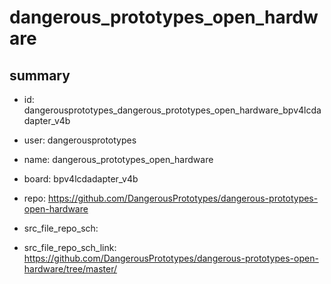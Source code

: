 # dangerous_prototypes_open_hardware
 
## summary 
* id: dangerousprototypes_dangerous_prototypes_open_hardware_bpv4lcdadapter_v4b
* user: dangerousprototypes
* name: dangerous_prototypes_open_hardware
* board: bpv4lcdadapter_v4b
* repo: https://github.com/DangerousPrototypes/dangerous-prototypes-open-hardware



* src_file_repo_sch: 
* src_file_repo_sch_link: https://github.com/DangerousPrototypes/dangerous-prototypes-open-hardware/tree/master/




